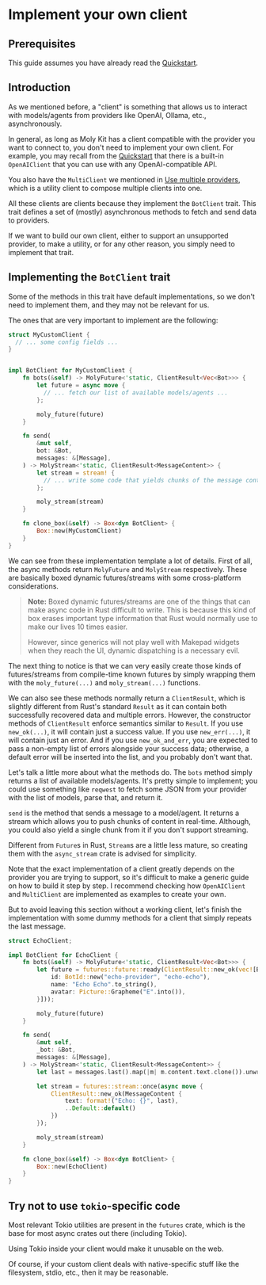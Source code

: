 # Implement your own client
## Prerequisites
This guide assumes you have already read the [Quickstart](quickstart.md).

## Introduction

As we mentioned before, a "client" is something that allows us to interact with
models/agents from providers like OpenAI, Ollama, etc., asynchronously.

In general, as long as Moly Kit has a client compatible with the provider you want
to connect to, you don't need to implement your own client. For example, you may
recall from the [Quickstart](quickstart.md) that there is a built-in `OpenAIClient`
that you can use with any OpenAI-compatible API.

You also have the `MultiClient` we mentioned in [Use multiple providers](multiple-providers.md),
which is a utility client to compose multiple clients into one.

All these clients are clients because they implement the `BotClient` trait. This
trait defines a set of (mostly) asynchronous methods to fetch and send data to providers.

If we want to build our own client, either to support an unsupported provider,
to make a utility, or for any other reason, you simply need to implement that trait.

## Implementing the `BotClient` trait

Some of the methods in this trait have default implementations, so we don't need
to implement them, and they may not be relevant for us.

The ones that are very important to implement are the following:

```rust
struct MyCustomClient {
  // ... some config fields ...
}


impl BotClient for MyCustomClient {
    fn bots(&self) -> MolyFuture<'static, ClientResult<Vec<Bot>>> {
        let future = async move {
          // ... fetch our list of available models/agents ...
        };

        moly_future(future)
    }

    fn send(
        &mut self,
        bot: &Bot,
        messages: &[Message],
    ) -> MolyStream<'static, ClientResult<MessageContent>> {
        let stream = stream! {
          // ... write some code that yields chunks of the message content ...
        };

        moly_stream(stream)
    }

    fn clone_box(&self) -> Box<dyn BotClient> {
        Box::new(MyCustomClient)
    }
}
```

We can see from these implementation template a lot of details. First of all, the async
methods return `MolyFuture` and `MolyStream` respectively. These are basically boxed
dynamic futures/streams with some cross-platform considerations.

> **Note:** Boxed dynamic futures/streams are one of the things that can make async
> code in Rust difficult to write. This is because this kind of box erases important
> type information that Rust would normally use to make our lives 10 times easier.
>
> However, since generics will not play well with Makepad widgets when they reach the
> UI, dynamic dispatching is a necessary evil.


The next thing to notice is that we can very easily create those kinds of futures/streams
from compile-time known futures by simply wrapping them with the `moly_future(...)` and
`moly_stream(...)` functions.

We can also see these methods normally return a `ClientResult`, which is slightly different
from Rust's standard `Result` as it can contain both successfully recovered data and multiple
errors. However, the constructor methods of `ClientResult` enforce semantics
similar to `Result`. If you use `new_ok(...)`, it will contain just a success value. If you use
`new_err(...)`, it will contain just an error. And if you use `new_ok_and_err`, you are expected
to pass a non-empty list of errors alongside your success data; otherwise, a default error will
be inserted into the list, and you probably don't want that.

Let's talk a little more about what the methods do. The `bots` method simply returns
a list of available models/agents. It's pretty simple to implement; you could use
something like `reqwest` to fetch some JSON from your provider with the list of models,
parse that, and return it.

`send` is the method that sends a message to a model/agent. It returns a
stream which allows you to push chunks of content in real-time. Although, you
could also yield a single chunk from it if you don't support streaming.

Different from `Future`s in Rust, `Stream`s are a little less mature, so creating them
with the `async_stream` crate is advised for simplicity.

Note that the exact implementation of a client greatly depends on the provider you
are trying to support, so it's difficult to make a generic guide on how to build it
step by step. I recommend checking how `OpenAIClient` and `MultiClient` are implemented
as examples to create your own.

But to avoid leaving this section without a working client, let's finish the implementation
with some dummy methods for a client that simply repeats the last message.

```rust
struct EchoClient;

impl BotClient for EchoClient {
    fn bots(&self) -> MolyFuture<'static, ClientResult<Vec<Bot>>> {
        let future = futures::future::ready(ClientResult::new_ok(vec![Bot {
            id: BotId::new("echo-provider", "echo-echo"),
            name: "Echo Echo".to_string(),
            avatar: Picture::Grapheme("E".into()),
        }]));

        moly_future(future)
    }

    fn send(
        &mut self,
        _bot: &Bot,
        messages: &[Message],
    ) -> MolyStream<'static, ClientResult<MessageContent>> {
        let last = messages.last().map(|m| m.content.text.clone()).unwrap_or_default();

        let stream = futures::stream::once(async move {
            ClientResult::new_ok(MessageContent {
                text: format!("Echo: {}", last),
                ..Default::default()
            })
        });

        moly_stream(stream)
    }

    fn clone_box(&self) -> Box<dyn BotClient> {
        Box::new(EchoClient)
    }
}
```

## Try not to use `tokio`-specific code

Most relevant Tokio utilities are present in the `futures` crate, which is the base
for most async crates out there (including Tokio).

Using Tokio inside your client would make it unusable on the web.

Of course, if your custom client deals with native-specific stuff like the filesystem,
stdio, etc., then it may be reasonable.

